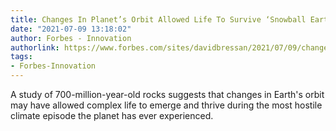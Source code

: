 ```yaml
---
title: Changes In Planet’s Orbit Allowed Life To Survive ‘Snowball Earth’
date: "2021-07-09 13:18:02"
author: Forbes - Innovation
authorlink: https://www.forbes.com/sites/davidbressan/2021/07/09/changes-in-planets-orbit-allowed-life-to-survive-snowball-earth/
tags:
- Forbes-Innovation
---
```

A study of 700-million-year-old rocks suggests that changes in Earth's orbit may have allowed complex life to emerge and thrive during the most hostile climate episode the planet has ever experienced.
